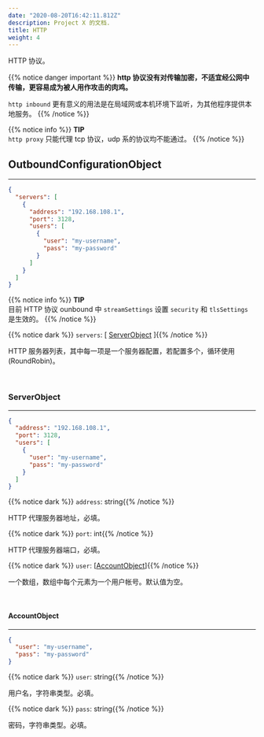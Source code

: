 ```yaml
---
date: "2020-08-20T16:42:11.812Z"
description: Project X 的文档.
title: HTTP
weight: 4
---
```


HTTP 协议。

{{% notice danger important %}}
**http 协议没有对传输加密，不适宜经公网中传输，更容易成为被人用作攻击的肉鸡。**

`http inbound` 更有意义的用法是在局域网或本机环境下监听，为其他程序提供本地服务。
{{% /notice %}}

{{% notice info %}}
**TIP**\
 `http proxy` 只能代理 tcp 协议，udp 系的协议均不能通过。
{{% /notice %}}

## OutboundConfigurationObject

---

```json
{
  "servers": [
    {
      "address": "192.168.108.1",
      "port": 3128,
      "users": [
        {
          "user": "my-username",
          "pass": "my-password"
        }
      ]
    }
  ]
}
```

{{% notice info %}}
**TIP**\
目前 HTTP 协议 ounbound 中 `streamSettings` 设置 `security` 和 `tlsSettings` 是生效的。
{{% /notice %}}

{{% notice dark %}} `servers`: \[ [ServerObject](#serverobject) \]{{% /notice %}}

HTTP 服务器列表，其中每一项是一个服务器配置，若配置多个，循环使用 (RoundRobin)。

<br />

### ServerObject

---

```json
{
  "address": "192.168.108.1",
  "port": 3128,
  "users": [
    {
      "user": "my-username",
      "pass": "my-password"
    }
  ]
}
```

{{% notice dark %}} `address`: string{{% /notice %}}

HTTP 代理服务器地址，必填。

{{% notice dark %}} `port`: int{{% /notice %}}

HTTP 代理服务器端口，必填。

{{% notice dark %}} `user`: \[[AccountObject](#accountobject)\]{{% /notice %}}

一个数组，数组中每个元素为一个用户帐号。默认值为空。

<br />

#### AccountObject

---

```json
{
  "user": "my-username",
  "pass": "my-password"
}
```

{{% notice dark %}} `user`: string{{% /notice %}}

用户名，字符串类型。必填。

{{% notice dark %}} `pass`: string{{% /notice %}}

密码，字符串类型。必填。
